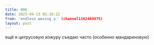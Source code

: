 ```yaml
---
title: 806
date: 2023-04-13 02:26:22
from: 'endless шизing ⍼' (channel1162404975)
layout: post
---
```


ещё я цитрусовую кожуру съедаю часто (особенно мандариновую)
